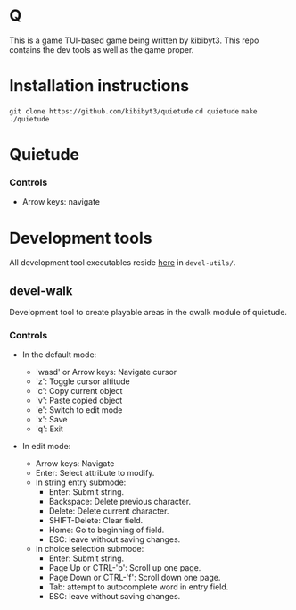 # Q

This is a game TUI-based game being written by kibibyt3. This repo contains the
dev tools as well as the game proper.

# Installation instructions

`git clone https://github.com/kibibyt3/quietude`
`cd quietude`
`make`
`./quietude`

# Quietude

### Controls

- Arrow keys: navigate

# Development tools

All development tool executables reside [here](devel-utils) in `devel-utils/`.

## devel-walk

Development tool to create playable areas in the qwalk module of quietude.

### Controls

- In the default mode:
  - 'wasd' or Arrow keys: Navigate cursor
  - 'z': Toggle cursor altitude
  - 'c': Copy current object
  - 'v': Paste copied object
  - 'e': Switch to edit mode
  - 'x': Save
  - 'q': Exit

- In edit mode:
  - Arrow keys: Navigate
  - Enter: Select attribute to modify.
  - In string entry submode:
    - Enter: Submit string.
    - Backspace: Delete previous character.
    - Delete: Delete current character.
    - SHIFT-Delete: Clear field.
    - Home: Go to beginning of field.
    - ESC: leave without saving changes.
  - In choice selection submode:
    - Enter: Submit string.
    - Page Up or CTRL-'b': Scroll up one page.
    - Page Down or CTRL-'f': Scroll down one page.
    - Tab: attempt to autocomplete word in entry field.
    - ESC: leave without saving changes.
